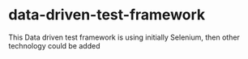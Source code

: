 # data-driven-test-framework
This Data driven test framework is using initially Selenium, then other technology could be added
